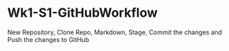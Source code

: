 # Wk1-S1-GitHubWorkflow

New Repository, Clone Repo, Markdown, Stage, Commit the changes and Push the changes to GitHub

